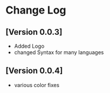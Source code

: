 # Change Log

## [Version 0.0.3]

- Added Logo
- changed Syntax for many languages

## [Version 0.0.4]

- various color fixes
